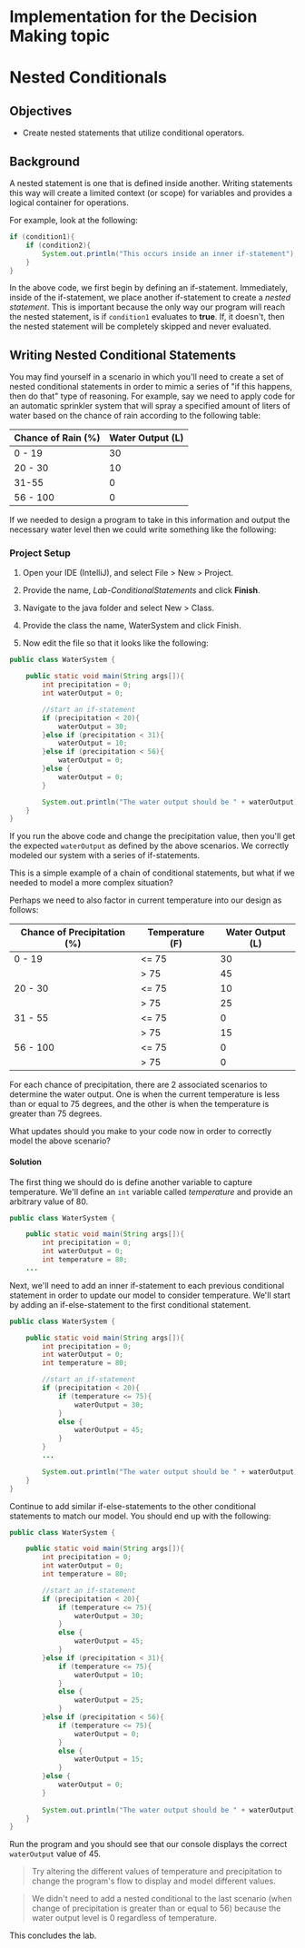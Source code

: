 # Implementation for the Decision Making topic

# Nested Conditionals

## Objectives

* Create nested statements that utilize conditional operators.

## Background

A nested statement is one that is defined inside another. Writing statements this way will create a limited context (or scope) for variables and provides a logical container for operations.

For example, look at the following:
```java
if (condition1){
    if (condition2){
        System.out.println("This occurs inside an inner if-statement");
    }
}
```

In the above code, we first begin by defining an if-statement. Immediately, inside of the if-statement, we place another if-statement to create a _nested statement_. This is important because the only way our program will reach the nested statement, is if `condition1` evaluates to **true**. If, it doesn't, then the nested statement will be completely skipped and never evaluated.

## Writing Nested Conditional Statements

You may find yourself in a scenario in which you'll need to create a set of nested conditional statements in order to mimic a series of "if this happens, then do that" type of reasoning. For example, say we need to apply code for an automatic sprinkler system that will spray a specified amount of liters of water based on the chance of rain according to the following table:

| Chance of Rain (%) | Water Output (L) |
| -- | -- |
| 0 - 19 | 30 |
| 20 - 30 | 10 |
| 31-55 | 0 |
| 56 - 100 | 0 |


If we needed to design a program to take in this information and output the necessary water level then we could write something like the following:

### Project Setup

1. Open your IDE (IntelliJ), and select File > New > Project.
2. Provide the name, _Lab-ConditionalStatements_ and click **Finish**.
  
3. Navigate to the java folder and select New > Class.
4. Provide the class the name, WaterSystem and click Finish. 
5. Now edit the file so that it looks like the following:

```java
public class WaterSystem {

    public static void main(String args[]){
        int precipitation = 0;
        int waterOutput = 0;

        //start an if-statement
        if (precipitation < 20){
            waterOutput = 30;
        }else if (precipitation < 31){
            waterOutput = 10; 
        }else if (precipitation < 56){
            waterOutput = 0;
        }else {
            waterOutput = 0;
        }

        System.out.println("The water output should be " + waterOutput);
    }
}
```

If you run the above code and change the precipitation value, then you'll get the expected `waterOutput` as defined by the above scenarios. We correctly modeled our system with a series of if-statements. 


This is a simple example of a chain of conditional statements, but what if we needed to model a more complex situation?

Perhaps we need to also factor in current temperature into our design as follows:

| Chance of Precipitation (%) |  Temperature (F) | Water Output (L) |
| -- | -- | -- |
| 0 - 19 | <= 75 | 30 |
|  |> 75 | 45 | 
| 20 - 30 | <= 75 | 10 |
|  |  > 75 | 25 |
| 31 - 55 | <= 75 | 0 |
| | > 75 |  15 |
| 56 - 100 | <= 75 | 0 |
| | > 75 | 0 |


For each chance of precipitation, there are 2 associated scenarios to determine the water output. One is when the current temperature is less than or equal to 75 degrees, and the other is when the temperature is greater than 75 degrees. 

What updates should you make to your code now in order to correctly model the above scenario?

#### Solution

The first thing we should do is define another variable to capture temperature. We'll define an `int` variable called _temperature_ and provide an arbitrary value of 80. 

```java
public class WaterSystem {

    public static void main(String args[]){
        int precipitation = 0;
        int waterOutput = 0;
        int temperature = 80;
    ...
```

Next, we'll need to add an inner if-statement to each previous conditional statement in order to update our model to consider temperature. We'll start by adding an if-else-statement to the first conditional statement. 

```java
public class WaterSystem {

    public static void main(String args[]){
        int precipitation = 0;
        int waterOutput = 0;
        int temperature = 80;

        //start an if-statement
        if (precipitation < 20){
            if (temperature <= 75){
                waterOutput = 30;
            }
            else {
                waterOutput = 45;
            }
        }
        ...

        System.out.println("The water output should be " + waterOutput);
    }
}
```
Continue to add similar if-else-statements to the other conditional statements to match our model. You should end up with the following:

```java
public class WaterSystem {

    public static void main(String args[]){
        int precipitation = 0;
        int waterOutput = 0;
        int temperature = 80;

        //start an if-statement
        if (precipitation < 20){
        	if (temperature <= 75){
                waterOutput = 30;
            }
            else {
                waterOutput = 45;
            }
        }else if (precipitation < 31){
        	if (temperature <= 75){
                waterOutput = 10;
            }
            else {
                waterOutput = 25;
            } 
        }else if (precipitation < 56){
        	if (temperature <= 75){
                waterOutput = 0;
            }
            else {
                waterOutput = 15;
            }
        }else {
        	waterOutput = 0;
        }
        
        System.out.println("The water output should be " + waterOutput);
    }
}
```
Run the program and you should see that our console displays the correct `waterOutput` value of 45. 



> Try altering the different values of temperature and precipitation to change the program's flow to display and model different values. 

> We didn't need to add a nested conditional to the last scenario (when change of precipitation is greater than or equal to 56) because the water output level is 0 regardless of temperature. 


This concludes the lab.

